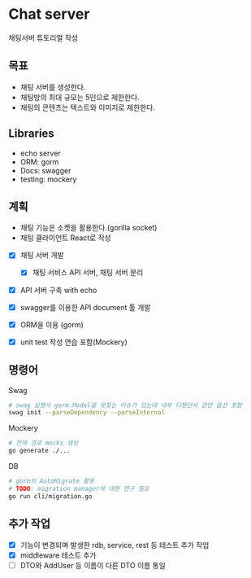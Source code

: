 # Chat server

채팅서버 튜토리얼 작성

## 목표

- 채팅 서버를 생성한다.
- 채팅방의 최대 규모는 5인으로 제한한다.
- 채팅의 콘텐츠는 텍스트와 이미지로 제한한다.

## Libraries
- echo server
- ORM: gorm
- Docs: swagger
- testing: mockery

## 계획
- 채팅 기능은 소켓을 활용한다.(gorilla socket)
- 채팅 클라이언트 React로 작성
- [x] 채팅 서버 개발
    - [x] 채팅 서비스 API 서버, 채팅 서버 분리
- [x] API 서버 구축 with echo
- [x] swagger를 이용한 API document 툴 개발
- [x] ORM을 이용 (gorm)
- [x] unit test 작성 연습 포함(Mockery)


## 명령어

Swag
```bash
# swag 실행시 gorm.Model을 못찾는 이슈가 있는데 내부 디펜던시 관련 옵션 포함
swag init --parseDependency --parseInternal

```

Mockery
```bash
# 전체 경로 mocks 생성
go generate ./...
```

DB
```bash
# gorm의 AutoMigrate 활용
# TODO: migration manager에 대한 연구 필요
go run cli/migration.go
```

## 추가 작업
- [x] 기능이 변경되며 발생한 rdb, service, rest 등 테스트 추가 작업
- [x] middleware 테스트 추가
- [ ] DTO와 AddUser 등 이름이 다른 DTO 이름 통일

